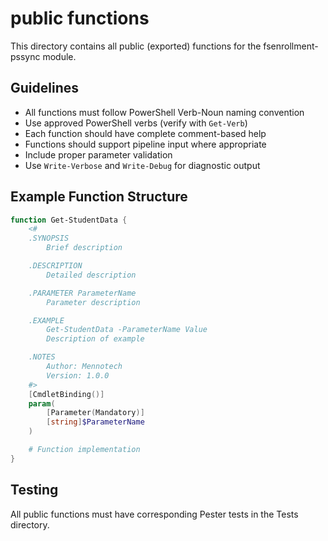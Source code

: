 # public functions

This directory contains all public (exported) functions for the fsenrollment-pssync module.

## Guidelines

- All functions must follow PowerShell Verb-Noun naming convention
- Use approved PowerShell verbs (verify with `Get-Verb`)
- Each function should have complete comment-based help
- Functions should support pipeline input where appropriate
- Include proper parameter validation
- Use `Write-Verbose` and `Write-Debug` for diagnostic output

## Example Function Structure

```powershell
function Get-StudentData {
    <#
    .SYNOPSIS
        Brief description

    .DESCRIPTION
        Detailed description

    .PARAMETER ParameterName
        Parameter description

    .EXAMPLE
        Get-StudentData -ParameterName Value
        Description of example

    .NOTES
        Author: Mennotech
        Version: 1.0.0
    #>
    [CmdletBinding()]
    param(
        [Parameter(Mandatory)]
        [string]$ParameterName
    )

    # Function implementation
}
```

## Testing

All public functions must have corresponding Pester tests in the Tests directory.
